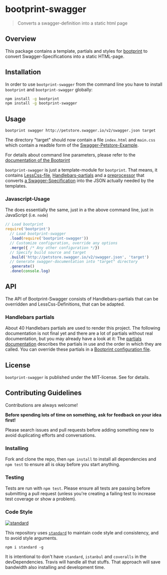 # bootprint-swagger

> Converts a swagger-definition into a static html page

## Overview

This package contains a template, partials and styles for [bootprint](http://npmjs.com/bootprint) to convert
Swagger-Specifications into a static HTML-page.

## Installation

In order to use `bootprint-swagger` from the command line
you have to install `bootprint` and `bootprint-swagger` globally:

```bash
npm install -g bootprint
npm install -g bootprint-swagger
```


## Usage

```
bootprint swagger http://petstore.swagger.io/v2/swagger.json target
```

The directory "target" should now contain a file `index.html` and `main.css` which contain a readble
form of the [Swagger-Petstore-Example](http://petstore.swagger.io/).

For details about command line parameters, please refer to the
[documentation of the Bootprint](https://github.com/nknapp/bootprint)

`bootprint-swagger` is just a template-module for `bootprint`. That means, it contains
[LessCss-file](less), [Handlebars-partials](handlebars/partials) and a
[preprocessor](lib/preprocessor.js) that converts
[a Swagger-Specification](http://swagger.io) into the JSON actually needed by the templates.


### Javascript-Usage

The does essentially the same, just in a the above command line, just in JavaScript (i.e. `node`)

```js
// Load bootprint
require('bootprint')
  // Load bootprint-swagger
  .load(require('bootprint-swagger'))
  // Customize configuration, override any options
  .merge({ /* Any other configuration */})
  // Specify build source and target
  .build('http://petstore.swagger.io/v2/swagger.json', 'target')
  // Generate swagger-documentation into "target" directory
  .generate()
  .done(console.log)
```

## API

The API of Bootprint-Swagger consists of Handlebars-partials that can be overridden and
LessCss-Definitions, that can be adapted.

### Handlebars partials
                                               
About 40 Handlebars partials are used to render this project.
The following documentation is not final yet and there are a lot of partials without real documentation, but you may already have a look
at it: The [partials documentation](handlebars-partials.md) describes the partials in use
and the order in which they are called. You can override these partials in a
[Bootprint configuration file](https://github.com/nknapp/bootprint/blob/master/doc/config.md#overriding-and-adding-partials).

## License

`bootprint-swagger` is published under the MIT-license. 
See []() for details.

## Contributing Guidelines

<!-- Taken from @tunnckoCore: https://github.com/tunnckoCore/coreflow-templates/blob/master/template/CONTRIBUTING.md -->

Contributions are always welcome!

**Before spending lots of time on something, ask for feedback on your idea first!**

Please search issues and pull requests before adding something new to avoid duplicating
efforts and conversations.


### Installing

Fork and clone the repo, then `npm install` to install all dependencies and `npm test` to
ensure all is okay before you start anything.


### Testing

Tests are run with `npm test`. Please ensure all tests are passing before submitting
a pull request (unless you're creating a failing test to increase test coverage or show a problem).

### Code Style

[![standard][standard-image]][standard-url]

This repository uses [`standard`][standard-url] to maintain code style and consistency,
and to avoid style arguments.
```
npm i standard -g
```

It is intentional to don't have `standard`, `istanbul` and `coveralls` in the devDependencies. Travis will handle all that stuffs. That approach will save bandwidth also installing and development time.

[standard-image]: https://cdn.rawgit.com/feross/standard/master/badge.svg
[standard-url]: https://github.com/feross/standard
